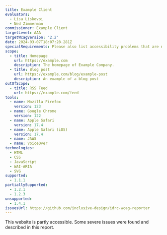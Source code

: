 ```yaml
---
title: Example Client
evaluators:
  - Lisa Liskovoi
  - Ned Zimmerman
commissioner: Example Client
targetLevel: AAA
targetWcagVersion: "2.2"
date: 2024-03-07T18:07:28.281Z
specialRequirements: Please also list accessibility problems that are not conformance failures.
scope:
  - title: Homepage
    url: https://example.com
    description: The homepage of Example Company.
  - title: Blog post
    url: https://example.com/blog/example-post
    description: An example of a blog post
outOfScope:
  - title: RSS Feed
    url: https://example.com/feed
tools:
  - name: Mozilla Firefox
    version: 123
  - name: Google Chrome
    version: 122
  - name: Apple Safari
    version: 17.4
  - name: Apple Safari (iOS)
    version: 17.4
  - name: JAWS
  - name: VoiceOver
technologies:
  - HTML
  - CSS
  - JavaScript
  - WAI-ARIA
  - SVG
supported:
  - 1.1.1
partiallySupported:
  - 1.2.1
  - 1.2.3
unsupported:
  - 1.4.1
issuesUrl: https://github.com/inclusive-design/idrc-wcag-reporter
---
```

This website is partly accessible. Some severe issues were found and described in this report.
